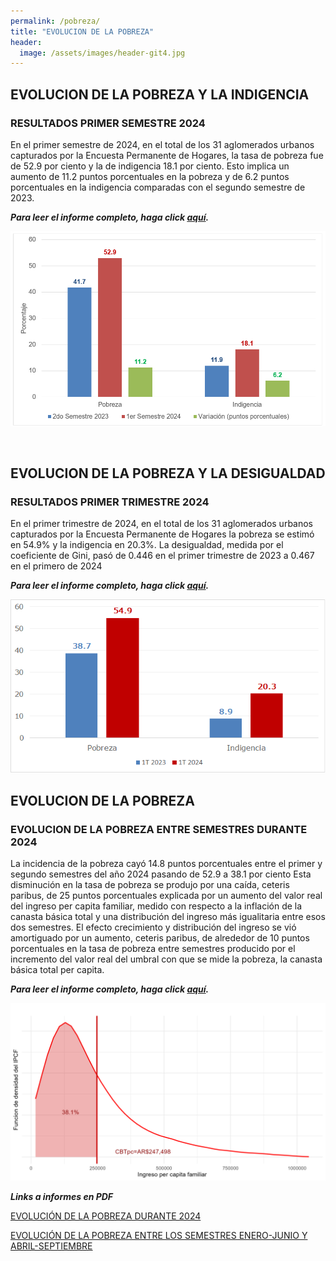 ```yaml
---
permalink: /pobreza/
title: "EVOLUCION DE LA POBREZA"
header:
  image: /assets/images/header-git4.jpg
---
```


## EVOLUCION DE LA POBREZA Y LA INDIGENCIA

### RESULTADOS PRIMER SEMESTRE 2024

En el primer semestre de 2024, en el total de los 31 aglomerados urbanos capturados por la Encuesta Permanente de Hogares, la tasa de pobreza fue de 52.9 por ciento y la de indigencia 18.1 por ciento. Esto implica un aumento de 11.2 puntos porcentuales en la pobreza y de 6.2 puntos porcentuales en la indigencia comparadas con el segundo semestre de 2023.

***Para leer el informe completo, haga click [aquí](https://mrozada.github.io/pobreza-indigencia/).***

![Evolucion de la pobreza y de la indigencia](/assets/images/fig1S.png)


<br>

## EVOLUCION DE LA POBREZA Y LA DESIGUALDAD

### RESULTADOS PRIMER TRIMESTRE 2024

En el primer trimestre de 2024, en el total de los 31 aglomerados urbanos capturados por la Encuesta Permanente de Hogares la pobreza se estimó en 54.9% y la indigencia en 20.3%. La desigualdad, medida por el coeficiente de Gini, pasó de 0.446 en el primer trimestre de 2023 a 0.467 en el primero de 2024

***Para leer el informe completo, haga click [aquí](https://www.utdt.edu/download.php?fname=_172295247740061400.pdf).***

![Evolucion de la pobreza y de la desigualdad](/assets/images/fig1.png)


## EVOLUCION DE LA POBREZA 

###   EVOLUCION DE LA POBREZA ENTRE SEMESTRES DURANTE 2024 

La incidencia de la pobreza cayó 14.8 puntos porcentuales entre el primer y segundo semestres del año 2024 pasando de 52.9 a 38.1 por ciento Esta disminución en la tasa de pobreza se produjo por una caída, ceteris paribus, de 25 puntos porcentuales explicada por un aumento del valor real del ingreso per capita familiar, medido con respecto a la inflación de la canasta básica total y una distribución del ingreso más igualitaria entre esos dos semestres. El efecto crecimiento y distribución del ingreso se vió amortiguado por un aumento, ceteris paribus, de alrededor de 10 puntos porcentuales en la tasa de pobreza entre semestres producido por el incremento del valor real del umbral con que se mide la pobreza, la canasta básica total per capita.

***Para leer el informe completo, haga click [aquí](https://mrozada.github.io/evolucionpobreza/).***

![Evolucion de la pobreza](/assets/images/densidades4.png)

***Links a informes en PDF***

[EVOLUCIÓN DE LA POBREZA DURANTE 2024](https://github.com/mrozada/mrozada.github.io/blob/master/assets/pdf/EVOLUCI%C3%93N%20DE%20LA%20POBREZA%20DURANTE%202024.pdf)

[EVOLUCIÓN DE LA POBREZA ENTRE LOS SEMESTRES ENERO-JUNIO Y ABRIL-SEPTIEMBRE](https://github.com/mrozada/mrozada.github.io/blob/master/assets/pdf/EVOLUCI%C3%93N%20DE%20LA%20POBREZA%20ENTRE%20LOS%20SEMESTRES%20ENERO-JUNIO%20Y%20ABRIL-SEPTIEMBRE.pdf)
